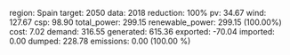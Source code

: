region: Spain
target: 2050
data: 2018
reduction: 100%
pv: 34.67
wind: 127.67
csp: 98.90
total_power: 299.15
renewable_power: 299.15 (100.00%)
cost: 7.02
demand: 316.55
generated: 615.36
exported: -70.04
imported: 0.00
dumped: 228.78
emissions: 0.00 (100.00 %)

